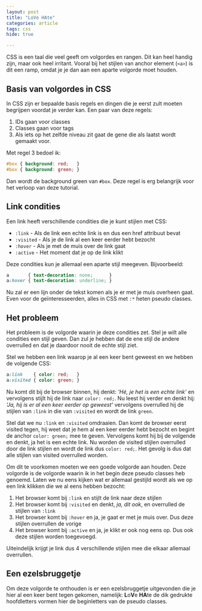 ```yaml
---
layout: post
title: "LoVe HAte"
categories: article
tags: css
hide: true

---
```

CSS is een taal die veel geeft om volgordes en rangen. Dit kan heel handig
zijn, maar ook heel irritant. Vooral bij het stijlen van anchor element
(`<a>`) is dit een ramp, omdat je je dan aan een aparte volgorde moet houden.

## Basis van volgordes in CSS

In CSS zijn er bepaalde basis regels en dingen die je eerst zult moeten
begrijpen voordat je verder kan. Een paar van deze regels:

 1. IDs gaan voor classes
 2. Classes gaan voor tags
 3. Als iets op het zelfde niveau zit gaat de gene die als laatst wordt gemaakt
    voor.

Met regel 3 bedoel ik:

```css
#box { background: red;   }
#box { background: green; }
```

Dan wordt de background green van `#box`. Deze regel is erg belangrijk voor
het verloop van deze tutorial.

## Link condities

Een link heeft verschillende condities die je kunt stijlen met CSS:

 - `:link` - Als de link een echte link is en dus een href attribuut bevat
 - `:visited` - Als je de link al een keer eerder hebt bezocht
 - `:hover` - Als je met de muis over de link gaat
 - `:active` - Het moment dat je op de link klikt

Deze condities kun je allemaal een aparte stijl meegeven. Bijvoorbeeld:

```css
a       { text-decoration: none;      }
a:hover { text-decoration: underline; }
```

Nu zal er een lijn onder de tekst komen als je er met je muis overheen gaat.
Even voor de geïnteresseerden, alles in CSS met `:*` heten pseudo classes.

## Het probleem

Het probleem is de volgorde waarin je deze condities zet. Stel je wilt alle
condities een stijl geven. Dan zul je hebben dat de ene stijl de andere
overrulled en dat je daardoor nooit de echte stijl ziet.

Stel we hebben een link waarop je al een keer bent geweest en we hebben de
volgende CSS:

```css
a:link    { color: red;   }
a:visited { color: green; }
```

Nu komt dit bij de browser binnen, hij denkt: *'Hé, je het is een echte link'*
en vervolgens stijlt hij de link naar `color: red;`. Nu leest hij verder en
denkt hij: *'Ja, hij is er al een keer eerder op geweest'* vervolgens
overrulled hij de stijlen van `:link` in die van `:visited` en wordt de link
`green`.

Stel dat we nu `:link` en `:visited` omdraaien. Dan komt de browser eerst
visited tegen, hij weet dat je hem al een keer eerder hebt bezocht en begint
de anchor `color: green;` mee te geven.  Vervolgens komt hij bij de volgende
en denkt, ja het is een echte link. Nu worden de visited stijlen overrulled
door de link stijlen en wordt de link dus `color: red;`. Het gevolg is dus dat
alle stijlen van visited overrulled worden.

Om dit te voorkomen moeten we een goede volgorde aan houden. Deze volgorde is
de volgorde waarin ik in het begin deze pseudo classes heb genoemd. Laten we
nu eens kijken wat er allemaal gestijld wordt als we op een link klikken die
we al eens hebben bezocht:

 1. Het browser komt bij `:link` en stijlt de link naar deze stijlen
 2. Het browser komt bij `:visited` en denkt, *ja, dit ook*, en overrulled de
    stijlen van `:link`
 3. Het browser komt bij `:hover` en ja, je gaat er met je muis over. Dus deze
    stijlen overrullen de vorige
 4. Het browser komt bij `:active` en ja, je klikt er ook nog eens op. Dus ook
    deze stijlen worden toegevoegd.

Uiteindelijk krijgt je link dus 4 verschillende stijlen mee die elkaar
allemaal overrullen.

## Een ezelsbruggetje

Om deze volgorde te onthouden is er een ezelsbruggetje uitgevonden die je hier
al een keer bent tegen gekomen, namelijk:
<strong>L</strong>o<strong>V</strong>e <strong>HA</strong>te de dik gedrukte
hoofdletters vormen hier de beginletters van de pseudo classes.
